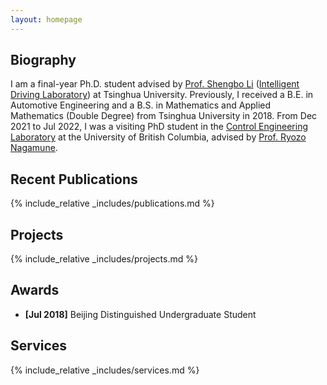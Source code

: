 ```yaml
---
layout: homepage
---
```


## Biography
I am a final-year Ph.D. student advised by <a href="http://www.svm.tsinghua.edu.cn/essay/80/1812.html" target="_blank">Prof. Shengbo Li</a> (<a href="http://www.idlab-tsinghua.com/thulab/labweb/index.html" target="_blank">Intelligent Driving Laboratory</a>) at Tsinghua University. 
Previously, I received a B.E. in Automotive Engineering and a B.S. in Mathematics and Applied Mathematics (Double Degree) from Tsinghua University in 2018. 
From Dec 2021 to Jul 2022, I was a visiting PhD student in the <a href="https://cel.mech.ubc.ca/" target="_blank">Control Engineering Laboratory</a> at the University of British Columbia, advised by <a href="https://mech.ubc.ca/ryozo-nagamune/" target="_blank">Prof. Ryozo Nagamune</a>. 

## Recent Publications
{% include_relative _includes/publications.md %}

## Projects
{% include_relative _includes/projects.md %}

## Awards
- **[Jul 2018]** Beijing Distinguished Undergraduate Student

## Services
{% include_relative _includes/services.md %}

